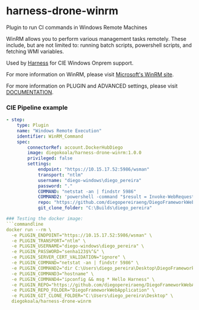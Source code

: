 # harness-drone-winrm
Plugin to run CI commands in Windows Remote Machines

WinRM allows you to perform various management tasks remotely. These include, 
but are not limited to: running batch scripts, powershell scripts, and fetching 
WMI variables.

Used by [Harness](https://www.harness.io/) for CIE Windows Onprem support.

For more information on WinRM, please visit
[Microsoft's WinRM site](http://msdn.microsoft.com/en-us/library/aa384426.aspx).


For more information on PLUGIN and ADVANCED settings, please visit
[DOCUMENTATION](https://github.com/diegopereiraeng/harness-drone-winrm/blob/main/DOCS.MD).



### CIE Pipeline example
```yaml
- step:
    type: Plugin
    name: "Windows Remote Execution"
    identifier: WinRM_Command
    spec:
        connectorRef: account.DockerHubDiego
        image: diegokoala/harness-drone-winrm:1.0.0
        privileged: false
        settings:
            endpoint: "https://10.15.17.52:5986/wsman"
            transport: "ntlm"
            username: "diego-windows\diego_pereira"
            password: "."
            COMMAND: "netstat -an | findstr 5986"
            COMMAND2: 'powershell -command "$result = Invoke-WebRequest -URI https://www.harness.io/; $result | % ToString"'
            repo: "https://github.com/diegopereiraeng/DiegoFrameworkWebApplication"
            git_clone_folder: "C:\Builds\diego_pereira"

### Testing the docker image:
```commandline
docker run --rm \
  -e PLUGIN_ENDPOINT="https://10.15.17.52:5986/wsman" \
  -e PLUGIN_TRANSPORT="ntlm" \
  -e PLUGIN_USERNAME="diego-windows\diego_pereira" \
  -e PLUGIN_PASSWORD="senha123$%^&" \
  -e PLUGIN_SERVER_CERT_VALIDATION="ignore" \
  -e PLUGIN_COMMAND="netstat -an | findstr 5986" \
  -e PLUGIN_COMMAND2="dir C:\Users\diego_pereira\Desktop\DiegoFrameworkWebApplication" \
  -e PLUGIN_COMMAND3="hostname" \
  -e PLUGIN_COMMAND4="ipconfig && msg * Hello Harness" \
  -e PLUGIN_REPO="https://github.com/diegopereiraeng/DiegoFrameworkWebApplication" \
  -e PLUGIN_REPO_FOLDER="DiegoFrameworkWebApplication" \
  -e PLUGIN_GIT_CLONE_FOLDER="C:\Users\diego_pereira\Desktop" \
  diegokoala/harness-drone-winrm

